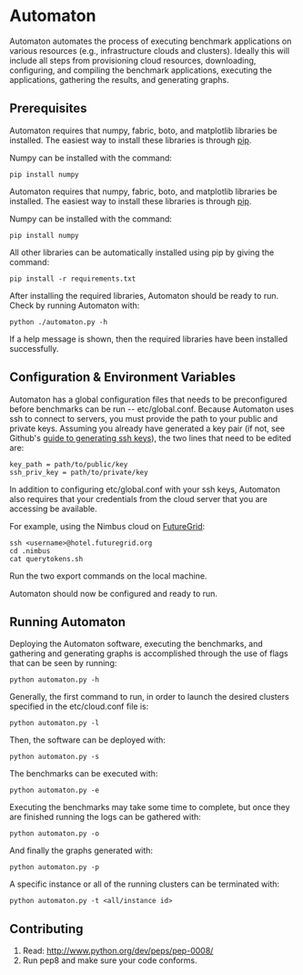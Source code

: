 Automaton
=========

Automaton automates the process of executing benchmark applications on various
resources (e.g., infrastructure clouds and clusters). Ideally this will include 
all steps from provisioning cloud resources, downloading, configuring, and 
compiling the benchmark applications, executing the applications, gathering the 
results, and generating graphs.

Prerequisites
-------------

Automaton requires that numpy, fabric, boto, and matplotlib libraries be installed. 
The easiest way to install these libraries is through [pip].

Numpy can be installed with the command:

    pip install numpy

Automaton requires that numpy, fabric, boto, and matplotlib libraries be installed. 
The easiest way to install these libraries is through [pip].

Numpy can be installed with the command:

    pip install numpy

All other libraries can be automatically installed using pip by giving the command:

    pip install -r requirements.txt

After installing the required libraries, Automaton should be ready to run. Check 
by running Automaton with:

    python ./automaton.py -h

If a help message is shown, then the required libraries have been installed 
successfully. 

Configuration & Environment Variables
---------------------------------------

Automaton has a global configuration files that needs to be preconfigured before
benchmarks can be run -- etc/global.conf. Because Automaton uses ssh to connect
to servers, you must provide the path to your public and private keys. Assuming 
you already have generated a key pair (if not, see Github's [guide to generating
ssh keys]), the two lines that need to be edited are:

    key_path = path/to/public/key
    ssh_priv_key = path/to/private/key


In addition to configuring etc/global.conf with your ssh keys, Automaton also 
requires that your credentials from the cloud server that you are accessing be
available. 

For example, using the Nimbus cloud on [FutureGrid]:

    ssh <username>@hotel.futuregrid.org
    cd .nimbus
    cat querytokens.sh

Run the two export commands on the local machine. 

Automaton should now be configured and ready to run.


Running Automaton
-----------------

Deploying the Automaton software, executing the benchmarks, and gathering and 
generating graphs is accomplished through the use of flags that can be seen by
running:

    python automaton.py -h

Generally, the first command to run, in order to launch the desired clusters
specified in the etc/cloud.conf file is:

    python automaton.py -l

Then, the software can be deployed with:

    python automaton.py -s

The benchmarks can be executed with:

    python automaton.py -e

Executing the benchmarks may take some time to complete, but once they are finished
running the logs can be gathered with:

    python automaton.py -o

And finally the graphs generated with:

    python automaton.py -p

A specific instance or all of the running clusters can be terminated with:

    python automaton.py -t <all/instance id>


Contributing
------------

1. Read: http://www.python.org/dev/peps/pep-0008/
2. Run pep8 and make sure your code conforms.

<!-- references -->
[pip]: http://www.pip-installer.org/en/latest/
[guide to generating ssh keys]: https://help.github.com/articles/generating-ssh-keys
[FutureGrid]: http://www.futuregrid.org